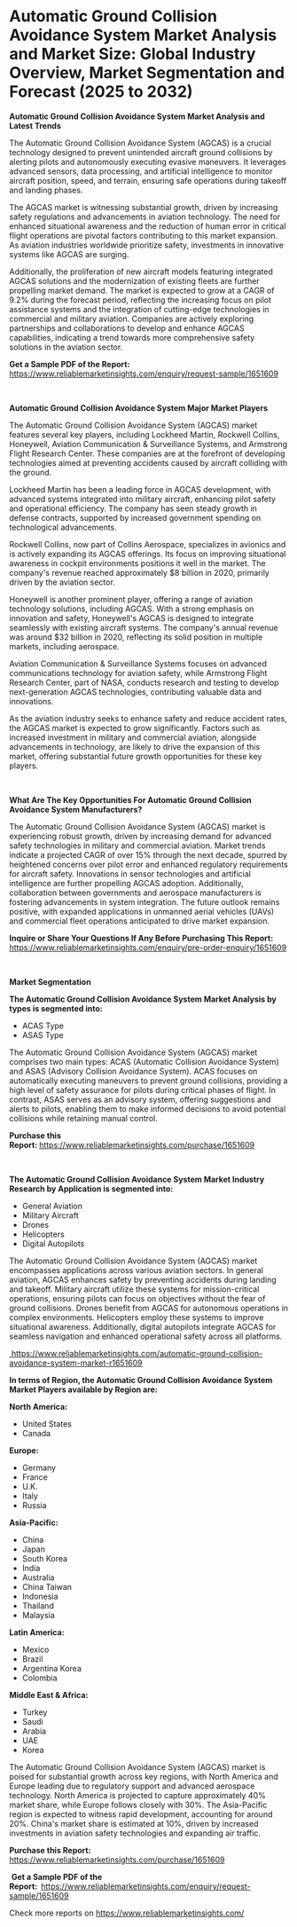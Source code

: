 <p><h1>Automatic Ground Collision Avoidance System Market Analysis and Market Size: Global Industry Overview, Market Segmentation and Forecast (2025 to 2032)</h1></p><p><strong>Automatic Ground Collision Avoidance System Market Analysis and Latest Trends</strong></p>
<p><p>The Automatic Ground Collision Avoidance System (AGCAS) is a crucial technology designed to prevent unintended aircraft ground collisions by alerting pilots and autonomously executing evasive maneuvers. It leverages advanced sensors, data processing, and artificial intelligence to monitor aircraft position, speed, and terrain, ensuring safe operations during takeoff and landing phases.</p><p>The AGCAS market is witnessing substantial growth, driven by increasing safety regulations and advancements in aviation technology. The need for enhanced situational awareness and the reduction of human error in critical flight operations are pivotal factors contributing to this market expansion. As aviation industries worldwide prioritize safety, investments in innovative systems like AGCAS are surging.</p><p>Additionally, the proliferation of new aircraft models featuring integrated AGCAS solutions and the modernization of existing fleets are further propelling market demand. The market is expected to grow at a CAGR of 9.2% during the forecast period, reflecting the increasing focus on pilot assistance systems and the integration of cutting-edge technologies in commercial and military aviation. Companies are actively exploring partnerships and collaborations to develop and enhance AGCAS capabilities, indicating a trend towards more comprehensive safety solutions in the aviation sector.</p></p>
<p><strong>Get a Sample PDF of the Report:&nbsp;</strong> <a href="https://www.reliablemarketinsights.com/enquiry/request-sample/1651609?utm_campaign=3007&utm_medium=2&utm_source=Github&utm_content=ia&utm_term=08042025&utm_id=automatic-ground-collision-avoidance-system">https://www.reliablemarketinsights.com/enquiry/request-sample/1651609</a></p>
<p>&nbsp;</p>
<p><strong>Automatic Ground Collision Avoidance System Major Market Players</strong></p>
<p><p>The Automatic Ground Collision Avoidance System (AGCAS) market features several key players, including Lockheed Martin, Rockwell Collins, Honeywell, Aviation Communication & Surveillance Systems, and Armstrong Flight Research Center. These companies are at the forefront of developing technologies aimed at preventing accidents caused by aircraft colliding with the ground.</p><p>Lockheed Martin has been a leading force in AGCAS development, with advanced systems integrated into military aircraft, enhancing pilot safety and operational efficiency. The company has seen steady growth in defense contracts, supported by increased government spending on technological advancements.</p><p>Rockwell Collins, now part of Collins Aerospace, specializes in avionics and is actively expanding its AGCAS offerings. Its focus on improving situational awareness in cockpit environments positions it well in the market. The company's revenue reached approximately $8 billion in 2020, primarily driven by the aviation sector.</p><p>Honeywell is another prominent player, offering a range of aviation technology solutions, including AGCAS. With a strong emphasis on innovation and safety, Honeywell's AGCAS is designed to integrate seamlessly with existing aircraft systems. The company's annual revenue was around $32 billion in 2020, reflecting its solid position in multiple markets, including aerospace.</p><p>Aviation Communication & Surveillance Systems focuses on advanced communications technology for aviation safety, while Armstrong Flight Research Center, part of NASA, conducts research and testing to develop next-generation AGCAS technologies, contributing valuable data and innovations.</p><p>As the aviation industry seeks to enhance safety and reduce accident rates, the AGCAS market is expected to grow significantly. Factors such as increased investment in military and commercial aviation, alongside advancements in technology, are likely to drive the expansion of this market, offering substantial future growth opportunities for these key players.</p></p>
<p>&nbsp;</p>
<p><strong>What Are The Key Opportunities For Automatic Ground Collision Avoidance System Manufacturers?</strong></p>
<p><p>The Automatic Ground Collision Avoidance System (AGCAS) market is experiencing robust growth, driven by increasing demand for advanced safety technologies in military and commercial aviation. Market trends indicate a projected CAGR of over 15% through the next decade, spurred by heightened concerns over pilot error and enhanced regulatory requirements for aircraft safety. Innovations in sensor technologies and artificial intelligence are further propelling AGCAS adoption. Additionally, collaboration between governments and aerospace manufacturers is fostering advancements in system integration. The future outlook remains positive, with expanded applications in unmanned aerial vehicles (UAVs) and commercial fleet operations anticipated to drive market expansion.</p></p>
<p><strong>Inquire or Share Your Questions If Any Before Purchasing This Report:</strong> <a href="https://www.reliablemarketinsights.com/enquiry/pre-order-enquiry/1651609?utm_campaign=3007&utm_medium=2&utm_source=Github&utm_content=ia&utm_term=08042025&utm_id=automatic-ground-collision-avoidance-system">https://www.reliablemarketinsights.com/enquiry/pre-order-enquiry/1651609</a></p>
<p>&nbsp;</p>
<p><strong>Market Segmentation</strong></p>
<p><strong>The Automatic Ground Collision Avoidance System Market Analysis by types is segmented into:</strong></p>
<p><ul><li>ACAS Type</li><li>ASAS Type</li></ul></p>
<p><p>The Automatic Ground Collision Avoidance System (AGCAS) market comprises two main types: ACAS (Automatic Collision Avoidance System) and ASAS (Advisory Collision Avoidance System). ACAS focuses on automatically executing maneuvers to prevent ground collisions, providing a high level of safety assurance for pilots during critical phases of flight. In contrast, ASAS serves as an advisory system, offering suggestions and alerts to pilots, enabling them to make informed decisions to avoid potential collisions while retaining manual control.</p></p>
<p><strong>Purchase this Report:&nbsp;</strong><a href="https://www.reliablemarketinsights.com/purchase/1651609?utm_campaign=3007&utm_medium=2&utm_source=Github&utm_content=ia&utm_term=08042025&utm_id=automatic-ground-collision-avoidance-system">https://www.reliablemarketinsights.com/purchase/1651609</a></p>
<p>&nbsp;</p>
<p><strong>The Automatic Ground Collision Avoidance System Market Industry Research by Application is segmented into:</strong></p>
<p><ul><li>General Aviation</li><li>Military Aircraft</li><li>Drones</li><li>Helicopters</li><li>Digital Autopilots</li></ul></p>
<p><p>The Automatic Ground Collision Avoidance System (AGCAS) market encompasses applications across various aviation sectors. In general aviation, AGCAS enhances safety by preventing accidents during landing and takeoff. Military aircraft utilize these systems for mission-critical operations, ensuring pilots can focus on objectives without the fear of ground collisions. Drones benefit from AGCAS for autonomous operations in complex environments. Helicopters employ these systems to improve situational awareness. Additionally, digital autopilots integrate AGCAS for seamless navigation and enhanced operational safety across all platforms.</p></p>
<p><a href="https://www.reliablemarketinsights.com/automatic-ground-collision-avoidance-system-market-r1651609?utm_campaign=3007&utm_medium=2&utm_source=Github&utm_content=ia&utm_term=08042025&utm_id=automatic-ground-collision-avoidance-system">&nbsp;https://www.reliablemarketinsights.com/automatic-ground-collision-avoidance-system-market-r1651609</a></p>
<p><strong>In terms of Region, the Automatic Ground Collision Avoidance System Market Players available by Region are:</strong></p>
<p>
    <p> <strong> North America: </strong>
        <ul>
            <li>United States</li>
            <li>Canada</li>
        </ul>
        </p> 
    <p> <strong> Europe: </strong>
        <ul>
            <li>Germany</li>
            <li>France</li>
            <li>U.K.</li>
            <li>Italy</li>
            <li>Russia</li>
        </ul>
        </p> 
    <p> <strong> Asia-Pacific: </strong>
        <ul>
            <li>China</li>
            <li>Japan</li>
            <li>South Korea</li>
            <li>India</li>
            <li>Australia</li>
            <li>China Taiwan</li>
            <li>Indonesia</li>
            <li>Thailand</li>
            <li>Malaysia</li>
        </ul>
        </p> 
    <p> <strong> Latin America: </strong>
        <ul>
            <li>Mexico</li>
            <li>Brazil</li>
            <li>Argentina Korea</li>
            <li>Colombia</li>
        </ul>
        </p> 
    <p> <strong> Middle East & Africa: </strong>
        <ul>
            <li>Turkey</li>
            <li>Saudi</li>
            <li>Arabia</li>
            <li>UAE</li>
            <li>Korea</li>
        </ul>
    </p>
    </p>
<p><p>The Automatic Ground Collision Avoidance System (AGCAS) market is poised for substantial growth across key regions, with North America and Europe leading due to regulatory support and advanced aerospace technology. North America is projected to capture approximately 40% market share, while Europe follows closely with 30%. The Asia-Pacific region is expected to witness rapid development, accounting for around 20%. China's market share is estimated at 10%, driven by increased investments in aviation safety technologies and expanding air traffic.</p></p>
<p><strong>Purchase this Report: </strong><a href="https://www.reliablemarketinsights.com/purchase/1651609?utm_campaign=3007&utm_medium=2&utm_source=Github&utm_content=ia&utm_term=08042025&utm_id=automatic-ground-collision-avoidance-system">https://www.reliablemarketinsights.com/purchase/1651609</a></p>
<p>&nbsp;<strong>Get a Sample PDF of the Report:&nbsp;&nbsp;</strong><a href="https://www.reliablemarketinsights.com/enquiry/request-sample/1651609?utm_campaign=3007&utm_medium=2&utm_source=Github&utm_content=ia&utm_term=08042025&utm_id=automatic-ground-collision-avoidance-system">https://www.reliablemarketinsights.com/enquiry/request-sample/1651609</a></p>
<p><strong></strong></p>
<p>Check more reports on <a href="https://www.reliablemarketinsights.com/?utm_campaign=3007&utm_medium=2&utm_source=Github&utm_content=ia&utm_term=08042025&utm_id=automatic-ground-collision-avoidance-system">https://www.reliablemarketinsights.com/</a></p>